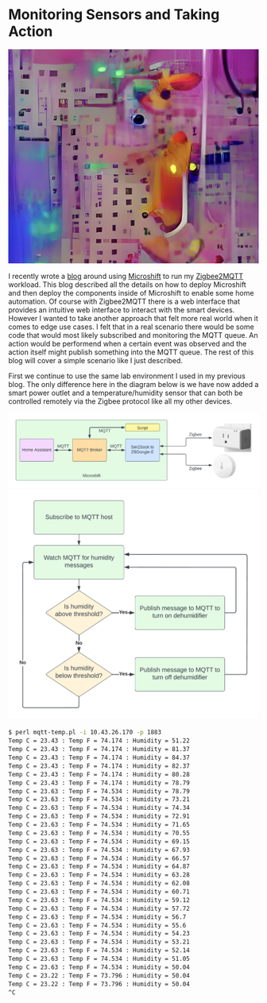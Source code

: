# **Monitoring Sensors and Taking Action**

<img src="sensors.jpg" style="width: 800px;" border=0/>

I recently wrote a [blog](https://schmaustech.blogspot.com/2022/10/deploy-microshift-on-rhel8-with.html) around using [Microshift](https://microshift.io/) to run my [Zigbee2MQTT](https://www.zigbee2mqtt.io/) workload.  This blog described all the details on how to deploy Microshift and then deploy the components inside of Microshift to enable some home automation.  Of course with Zigbee2MQTT there is a web interface that provides an intuitive web interface to interact with the smart devices.  However I wanted to take another approach that felt more real world when it comes to edge use cases.   I felt that in a real scenario there would be some code that would most likely subscribed and monitoring the MQTT queue.   An action would be performend when a certain event was observed and the action itself might publish something into the MQTT queue.   The rest of this blog will cover a simple scenario like I just described.

First we continue to use the same lab environment I used in my previous blog.  The only difference here in the diagram below is we have now added a smart power outlet and a temperature/humidity sensor that can both be controlled remotely via the Zigbee protocol like all my other devices. 

<img src="humidity-microshift.png" style="width: 1000px;" border=0/>



<img src="perl-humidity.png" style="width: 700px;" border=0/>





~~~bash
$ perl mqtt-temp.pl -i 10.43.26.170 -p 1883
Temp C = 23.43 : Temp F = 74.174 : Humidity = 51.22
Temp C = 23.43 : Temp F = 74.174 : Humidity = 81.37
Temp C = 23.43 : Temp F = 74.174 : Humidity = 84.37
Temp C = 23.43 : Temp F = 74.174 : Humidity = 82.37
Temp C = 23.43 : Temp F = 74.174 : Humidity = 80.28
Temp C = 23.43 : Temp F = 74.174 : Humidity = 78.79
Temp C = 23.63 : Temp F = 74.534 : Humidity = 78.79
Temp C = 23.63 : Temp F = 74.534 : Humidity = 73.21
Temp C = 23.63 : Temp F = 74.534 : Humidity = 74.34
Temp C = 23.63 : Temp F = 74.534 : Humidity = 72.91
Temp C = 23.63 : Temp F = 74.534 : Humidity = 71.65
Temp C = 23.63 : Temp F = 74.534 : Humidity = 70.55
Temp C = 23.63 : Temp F = 74.534 : Humidity = 69.15
Temp C = 23.63 : Temp F = 74.534 : Humidity = 67.93
Temp C = 23.63 : Temp F = 74.534 : Humidity = 66.57
Temp C = 23.63 : Temp F = 74.534 : Humidity = 64.87
Temp C = 23.63 : Temp F = 74.534 : Humidity = 63.28
Temp C = 23.63 : Temp F = 74.534 : Humidity = 62.08
Temp C = 23.63 : Temp F = 74.534 : Humidity = 60.71
Temp C = 23.63 : Temp F = 74.534 : Humidity = 59.12
Temp C = 23.63 : Temp F = 74.534 : Humidity = 57.72
Temp C = 23.63 : Temp F = 74.534 : Humidity = 56.7
Temp C = 23.63 : Temp F = 74.534 : Humidity = 55.6
Temp C = 23.63 : Temp F = 74.534 : Humidity = 54.23
Temp C = 23.63 : Temp F = 74.534 : Humidity = 53.21
Temp C = 23.63 : Temp F = 74.534 : Humidity = 52.14
Temp C = 23.63 : Temp F = 74.534 : Humidity = 51.05
Temp C = 23.63 : Temp F = 74.534 : Humidity = 50.04
Temp C = 23.22 : Temp F = 73.796 : Humidity = 50.04
Temp C = 23.22 : Temp F = 73.796 : Humidity = 50.04
^C
~~~
